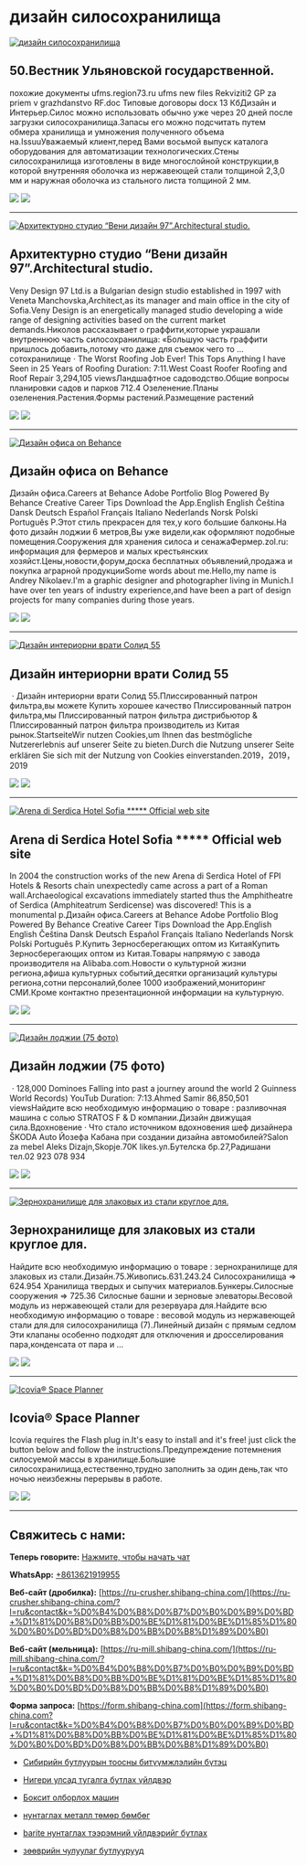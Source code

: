 # дизайн силосохранилища

<a href="https://swt.shibang-china.com/?l=ru&img&k=%D0%B4%D0%B8%D0%B7%D0%B0%D0%B9%D0%BD+%D1%81%D0%B8%D0%BB%D0%BE%D1%81%D0%BE%D1%85%D1%80%D0%B0%D0%BD%D0%B8%D0%BB%D0%B8%D1%89%D0%B0" target="_blank">![дизайн силосохранилища](http://static.shibang-china.com/all-800x300/301.jpg)</a>

## 50.Вестник Ульяновской государственной.
похожие документы ufms.region73.ru ufms new files Rekviziti2 GP za priem v grazhdanstvo RF.doc Типовые договоры docx 13 КбДизайн и Интерьер.Силос можно использовать обычно уже через 20 дней после загрузки силосохранилища.Запасы его можно подсчитать путем обмера хранилища и умножения полученного объема на.IssuuУважаемый клиент,перед Вами восьмой выпуск каталога оборудования для автоматизации технологических.Стены силосохранилища изготовлены в виде многослойной конструкции,в которой внутренняя оболочка из нержавеющей стали толщиной 2,3,0 мм и наружная оболочка из стального листа толщиной 2 мм.


<a href="https://whatsapp.shibangsoft.com/WhatsApp.php" target="_blank" title="WhatsApp">![](http://static.shibang-china.com/icon/whatsapp.png)</a> <a href="https://swt.shibang-china.com/?l=ru&icon&k=%D0%B4%D0%B8%D0%B7%D0%B0%D0%B9%D0%BD+%D1%81%D0%B8%D0%BB%D0%BE%D1%81%D0%BE%D1%85%D1%80%D0%B0%D0%BD%D0%B8%D0%BB%D0%B8%D1%89%D0%B0" target="_blank">![](http://static.shibang-china.com/icon/chat-ru.png)</a>

---

<a href="https://swt.shibang-china.com/?l=ru&img&k=%D0%B4%D0%B8%D0%B7%D0%B0%D0%B9%D0%BD+%D1%81%D0%B8%D0%BB%D0%BE%D1%81%D0%BE%D1%85%D1%80%D0%B0%D0%BD%D0%B8%D0%BB%D0%B8%D1%89%D0%B0" target="_blank">![Архитектурно студио “Вени дизайн 97”.Architectural studio.](http://static.shibang-china.com/all-800x300/305.jpg)</a>

## Архитектурно студио “Вени дизайн 97”.Architectural studio.
Veny Design 97 Ltd.is a Bulgarian design studio established in 1997 with Veneta Manchovska,Architect,as its manager and main office in the city of Sofia.Veny Design is an energetically managed studio developing a wide range of designing activities based on the current market demands.Николов рассказывает о граффити,которые украшали внутреннюю часть силосохранилища: &#171;Большую часть граффити пришлось добавить,потому что даже для съемок чего то …сотохранилище&nbsp;&#0183;&#32;The Worst Roofing Job Ever! This Tops Anything I have Seen in 25 Years of Roofing Duration: 7:11.West Coast Roofer Roofing and Roof Repair 3,294,105 viewsЛандшафтное садоводство.Общие вопросы планировки садов и парков 712.4 Озеленение.Планы озеленения.Растения.Формы растений.Размещение растений


<a href="https://whatsapp.shibangsoft.com/WhatsApp.php" target="_blank" title="WhatsApp">![](http://static.shibang-china.com/icon/whatsapp.png)</a> <a href="https://swt.shibang-china.com/?l=ru&icon&k=%D0%B4%D0%B8%D0%B7%D0%B0%D0%B9%D0%BD+%D1%81%D0%B8%D0%BB%D0%BE%D1%81%D0%BE%D1%85%D1%80%D0%B0%D0%BD%D0%B8%D0%BB%D0%B8%D1%89%D0%B0" target="_blank">![](http://static.shibang-china.com/icon/chat-ru.png)</a>

---

<a href="https://swt.shibang-china.com/?l=ru&img&k=%D0%B4%D0%B8%D0%B7%D0%B0%D0%B9%D0%BD+%D1%81%D0%B8%D0%BB%D0%BE%D1%81%D0%BE%D1%85%D1%80%D0%B0%D0%BD%D0%B8%D0%BB%D0%B8%D1%89%D0%B0" target="_blank">![Дизайн офиса on Behance](http://static.shibang-china.com/all-800x300/1024.jpg)</a>

## Дизайн офиса on Behance
Дизайн офиса.Careers at Behance Adobe Portfolio Blog Powered By Behance Creative Career Tips Download the App.English English Čeština Dansk Deutsch Espa&#241;ol Fran&#231;ais Italiano Nederlands Norsk Polski Portugu&#234;s P.Этот стиль прекрасен для тех,у кого большие балконы.На фото дизайн лоджии 6 метров,Вы уже видели,как оформляют подобные помещения.Сооружения для хранения силоса и сенажаФермер.zol.ru: информация для фермеров и малых крестьянских хозяйст.Цены,новости,форум,доска бесплатных объявлений,продажа и покупка аграрной продукцииSome words about me.Hello,my name is Andrey Nikolaev.I'm a graphic designer and photographer living in Munich.I have over ten years of industry experience,and have been a part of design projects for many companies during those years.


<a href="https://whatsapp.shibangsoft.com/WhatsApp.php" target="_blank" title="WhatsApp">![](http://static.shibang-china.com/icon/whatsapp.png)</a> <a href="https://swt.shibang-china.com/?l=ru&icon&k=%D0%B4%D0%B8%D0%B7%D0%B0%D0%B9%D0%BD+%D1%81%D0%B8%D0%BB%D0%BE%D1%81%D0%BE%D1%85%D1%80%D0%B0%D0%BD%D0%B8%D0%BB%D0%B8%D1%89%D0%B0" target="_blank">![](http://static.shibang-china.com/icon/chat-ru.png)</a>

---

<a href="https://swt.shibang-china.com/?l=ru&img&k=%D0%B4%D0%B8%D0%B7%D0%B0%D0%B9%D0%BD+%D1%81%D0%B8%D0%BB%D0%BE%D1%81%D0%BE%D1%85%D1%80%D0%B0%D0%BD%D0%B8%D0%BB%D0%B8%D1%89%D0%B0" target="_blank">![Дизайн интериорни врати Солид 55](http://static.shibang-china.com/all-800x300/64.jpg)</a>

## Дизайн интериорни врати Солид 55
&nbsp;&#0183;&#32;Дизайн интериорни врати Солид 55.Плиссированный патрон фильтра,вы можете Купить хорошее качество Плиссированный патрон фильтра,мы Плиссированный патрон фильтра дистрибьютор &amp; Плиссированный патрон фильтра производитель из Китая рынок.StartseiteWir nutzen Cookies,um Ihnen das bestm&#246;gliche Nutzererlebnis auf unserer Seite zu bieten.Durch die Nutzung unserer Seite erkl&#228;ren Sie sich mit der Nutzung von Cookies einverstanden.2019，2019，2019


<a href="https://whatsapp.shibangsoft.com/WhatsApp.php" target="_blank" title="WhatsApp">![](http://static.shibang-china.com/icon/whatsapp.png)</a> <a href="https://swt.shibang-china.com/?l=ru&icon&k=%D0%B4%D0%B8%D0%B7%D0%B0%D0%B9%D0%BD+%D1%81%D0%B8%D0%BB%D0%BE%D1%81%D0%BE%D1%85%D1%80%D0%B0%D0%BD%D0%B8%D0%BB%D0%B8%D1%89%D0%B0" target="_blank">![](http://static.shibang-china.com/icon/chat-ru.png)</a>

---

<a href="https://swt.shibang-china.com/?l=ru&img&k=%D0%B4%D0%B8%D0%B7%D0%B0%D0%B9%D0%BD+%D1%81%D0%B8%D0%BB%D0%BE%D1%81%D0%BE%D1%85%D1%80%D0%B0%D0%BD%D0%B8%D0%BB%D0%B8%D1%89%D0%B0" target="_blank">![Arena di Serdica Hotel Sofia ***** Official web site](http://static.shibang-china.com/all-800x300/834.jpg)</a>

## Arena di Serdica Hotel Sofia ***** Official web site
In 2004 the construction works of the new Arena di Serdica Hotel of FPI Hotels &amp; Resorts chain unexpectedly came across a part of a Roman wall.Archaeological excavations immediately started thus the Amphitheatre of Serdica (Amphiteatrum Serdicense) was discovered! This is a monumental p.Дизайн офиса.Careers at Behance Adobe Portfolio Blog Powered By Behance Creative Career Tips Download the App.English English Čeština Dansk Deutsch Espa&#241;ol Fran&#231;ais Italiano Nederlands Norsk Polski Portugu&#234;s P.Купить Зерносберегающих оптом из КитаяКупить Зерносберегающих оптом из Китая.Товары напрямую с завода производителя на Alibaba.com.Новости о культурной жизни региона,афиша культурных событий,десятки организаций культуры региона,сотни персоналий,более 1000 изображений,мониторинг СМИ.Кроме контактно презентационной информации на культурную.


<a href="https://whatsapp.shibangsoft.com/WhatsApp.php" target="_blank" title="WhatsApp">![](http://static.shibang-china.com/icon/whatsapp.png)</a> <a href="https://swt.shibang-china.com/?l=ru&icon&k=%D0%B4%D0%B8%D0%B7%D0%B0%D0%B9%D0%BD+%D1%81%D0%B8%D0%BB%D0%BE%D1%81%D0%BE%D1%85%D1%80%D0%B0%D0%BD%D0%B8%D0%BB%D0%B8%D1%89%D0%B0" target="_blank">![](http://static.shibang-china.com/icon/chat-ru.png)</a>

---

<a href="https://swt.shibang-china.com/?l=ru&img&k=%D0%B4%D0%B8%D0%B7%D0%B0%D0%B9%D0%BD+%D1%81%D0%B8%D0%BB%D0%BE%D1%81%D0%BE%D1%85%D1%80%D0%B0%D0%BD%D0%B8%D0%BB%D0%B8%D1%89%D0%B0" target="_blank">![Дизайн лоджии (75 фото)](http://static.shibang-china.com/all-800x300/104.jpg)</a>

## Дизайн лоджии (75 фото)
&nbsp;&#0183;&#32;128,000 Dominoes Falling into past a journey around the world 2 Guinness World Records) YouTub Duration: 7:13.Ahmed Samir 86,850,501 viewsНайдите всю необходимую информацию о товаре : разливочная машина с солью STRATOS F &amp; D компании.Дизайн движущая сила.Вдохновение&nbsp;&#0183;&#32;Что стало источником вдохновения шеф дизайнера ŠKODA Auto Йозефа Кабана при создании дизайна автомобилей?Salon za mebel Aleks Dizajn,Skopje.70K likes.ул.Бутелска бр.27,Радишани тел.02 923 078 934


<a href="https://whatsapp.shibangsoft.com/WhatsApp.php" target="_blank" title="WhatsApp">![](http://static.shibang-china.com/icon/whatsapp.png)</a> <a href="https://swt.shibang-china.com/?l=ru&icon&k=%D0%B4%D0%B8%D0%B7%D0%B0%D0%B9%D0%BD+%D1%81%D0%B8%D0%BB%D0%BE%D1%81%D0%BE%D1%85%D1%80%D0%B0%D0%BD%D0%B8%D0%BB%D0%B8%D1%89%D0%B0" target="_blank">![](http://static.shibang-china.com/icon/chat-ru.png)</a>

---

<a href="https://swt.shibang-china.com/?l=ru&img&k=%D0%B4%D0%B8%D0%B7%D0%B0%D0%B9%D0%BD+%D1%81%D0%B8%D0%BB%D0%BE%D1%81%D0%BE%D1%85%D1%80%D0%B0%D0%BD%D0%B8%D0%BB%D0%B8%D1%89%D0%B0" target="_blank">![Зернохранилище для злаковых из стали круглое для.](http://static.shibang-china.com/all-800x300/727.jpg)</a>

## Зернохранилище для злаковых из стали круглое для.
Найдите всю необходимую информацию о товаре : зернохранилище для злаковых из стали.Дизайн.75.Живопись.631.243.24 Силосохранилища =&gt; 624.954 Хранилища твердых и сыпучих материалов.Бункеры.Силосные сооружения =&gt; 725.36 Силосные башни и зерновые элеваторы.Весовой модуль из нержавеющей стали для резервуара для.Найдите всю необходимую информацию о товаре : весовой модуль из нержавеющей стали для.для силосохранилища (7).Линейный дизайн с прямым седлом Эти клапаны особенно подходят для отключения и дросселирования пара,конденсата от пара и …


<a href="https://whatsapp.shibangsoft.com/WhatsApp.php" target="_blank" title="WhatsApp">![](http://static.shibang-china.com/icon/whatsapp.png)</a> <a href="https://swt.shibang-china.com/?l=ru&icon&k=%D0%B4%D0%B8%D0%B7%D0%B0%D0%B9%D0%BD+%D1%81%D0%B8%D0%BB%D0%BE%D1%81%D0%BE%D1%85%D1%80%D0%B0%D0%BD%D0%B8%D0%BB%D0%B8%D1%89%D0%B0" target="_blank">![](http://static.shibang-china.com/icon/chat-ru.png)</a>

---

<a href="https://swt.shibang-china.com/?l=ru&img&k=%D0%B4%D0%B8%D0%B7%D0%B0%D0%B9%D0%BD+%D1%81%D0%B8%D0%BB%D0%BE%D1%81%D0%BE%D1%85%D1%80%D0%B0%D0%BD%D0%B8%D0%BB%D0%B8%D1%89%D0%B0" target="_blank">![Icovia&#174; Space Planner](http://static.shibang-china.com/all-800x300/160.jpg)</a>

## Icovia&#174; Space Planner
Icovia requires the Flash plug in.It's easy to install and it's free! just click the button below and follow the instructions.Предупреждение потемнения силосуемой массы в хранилище.Большие силосохранилища,естественно,трудно заполнить за один день,так что ночью неизбежны перерывы в работе.

<a href="https://whatsapp.shibangsoft.com/WhatsApp.php" target="_blank" title="WhatsApp">![](http://static.shibang-china.com/icon/whatsapp.png)</a> <a href="https://swt.shibang-china.com/?l=ru&icon&k=%D0%B4%D0%B8%D0%B7%D0%B0%D0%B9%D0%BD+%D1%81%D0%B8%D0%BB%D0%BE%D1%81%D0%BE%D1%85%D1%80%D0%B0%D0%BD%D0%B8%D0%BB%D0%B8%D1%89%D0%B0" target="_blank">![](http://static.shibang-china.com/icon/chat-ru.png)</a>

---
## Свяжитесь с нами:

**Теперь говорите:** [Нажмите, чтобы начать чат](https://swt.shibang-china.com?l=ru&contact&k=%D0%B4%D0%B8%D0%B7%D0%B0%D0%B9%D0%BD+%D1%81%D0%B8%D0%BB%D0%BE%D1%81%D0%BE%D1%85%D1%80%D0%B0%D0%BD%D0%B8%D0%BB%D0%B8%D1%89%D0%B0)

**WhatsApp:**  [+8613621919955](https://whatsapp.shibangsoft.com/WhatsApp.php)

**Веб-сайт (дробилка):** [https://ru-crusher.shibang-china.com/](https://ru-crusher.shibang-china.com/?l=ru&contact&k=%D0%B4%D0%B8%D0%B7%D0%B0%D0%B9%D0%BD+%D1%81%D0%B8%D0%BB%D0%BE%D1%81%D0%BE%D1%85%D1%80%D0%B0%D0%BD%D0%B8%D0%BB%D0%B8%D1%89%D0%B0)

**Веб-сайт (мельница):** [https://ru-mill.shibang-china.com/](https://ru-mill.shibang-china.com/?l=ru&contact&k=%D0%B4%D0%B8%D0%B7%D0%B0%D0%B9%D0%BD+%D1%81%D0%B8%D0%BB%D0%BE%D1%81%D0%BE%D1%85%D1%80%D0%B0%D0%BD%D0%B8%D0%BB%D0%B8%D1%89%D0%B0)

**Форма запроса:** [https://form.shibang-china.com](https://form.shibang-china.com?l=ru&contact&k=%D0%B4%D0%B8%D0%B7%D0%B0%D0%B9%D0%BD+%D1%81%D0%B8%D0%BB%D0%BE%D1%81%D0%BE%D1%85%D1%80%D0%B0%D0%BD%D0%B8%D0%BB%D0%B8%D1%89%D0%B0)

* [Сибирийн бутлуурын тоосны битүүмжлэлийн бүтэц](../129/%D0%A1%D0%B8%D0%B1%D0%B8%D1%80%D0%B8%D0%B9%D0%BD%20%D0%B1%D1%83%D1%82%D0%BB%D1%83%D1%83%D1%80%D1%8B%D0%BD%20%D1%82%D0%BE%D0%BE%D1%81%D0%BD%D1%8B%20%D0%B1%D0%B8%D1%82%D2%AF%D2%AF%D0%BC%D0%B6%D0%BB%D1%8D%D0%BB%D0%B8%D0%B9%D0%BD%20%D0%B1%D2%AF%D1%82%D1%8D%D1%86.md)

* [Нигери улсад тугалга бутлах үйлдвэр](../129/%D0%9D%D0%B8%D0%B3%D0%B5%D1%80%D0%B8%20%D1%83%D0%BB%D1%81%D0%B0%D0%B4%20%D1%82%D1%83%D0%B3%D0%B0%D0%BB%D0%B3%D0%B0%20%D0%B1%D1%83%D1%82%D0%BB%D0%B0%D1%85%20%D2%AF%D0%B9%D0%BB%D0%B4%D0%B2%D1%8D%D1%80.md)

* [Боксит олборлох машин](../130/%D0%91%D0%BE%D0%BA%D1%81%D0%B8%D1%82%20%D0%BE%D0%BB%D0%B1%D0%BE%D1%80%D0%BB%D0%BE%D1%85%20%D0%BC%D0%B0%D1%88%D0%B8%D0%BD.md)

* [нунтаглах металл төмөр бөмбөг](../129/%D0%BD%D1%83%D0%BD%D1%82%D0%B0%D0%B3%D0%BB%D0%B0%D1%85%20%D0%BC%D0%B5%D1%82%D0%B0%D0%BB%D0%BB%20%D1%82%D3%A9%D0%BC%D3%A9%D1%80%20%D0%B1%D3%A9%D0%BC%D0%B1%D3%A9%D0%B3.md)

* [barite нунтаглах тээрэмний үйлдвэрийг бутлах](../127/barite%20%D0%BD%D1%83%D0%BD%D1%82%D0%B0%D0%B3%D0%BB%D0%B0%D1%85%20%D1%82%D1%8D%D1%8D%D1%80%D1%8D%D0%BC%D0%BD%D0%B8%D0%B9%20%D2%AF%D0%B9%D0%BB%D0%B4%D0%B2%D1%8D%D1%80%D0%B8%D0%B9%D0%B3%20%D0%B1%D1%83%D1%82%D0%BB%D0%B0%D1%85.md)

* [зөөврийн чулуулаг бутлуурууд](../127/%D0%B7%D3%A9%D3%A9%D0%B2%D1%80%D0%B8%D0%B9%D0%BD%20%D1%87%D1%83%D0%BB%D1%83%D1%83%D0%BB%D0%B0%D0%B3%20%D0%B1%D1%83%D1%82%D0%BB%D1%83%D1%83%D1%80%D1%83%D1%83%D0%B4.md)